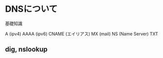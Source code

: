 # DNSについて

基礎知識

A (ipv4)
AAAA (ipv6)
CNAME (エイリアス)
MX (mail)
NS (Name Server)
TXT

## dig, nslookup
